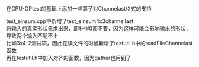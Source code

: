 在CPU-OPtest的基础上添加一些算子对Channelast格式的支持

test_einsum.cpp中新增了test_einsum4x3channellast  
将输入的真实形状先求出来，即补得0都不要，因为这样可能会影响输出的形状，导致两个输入匹配不上  
比如3x4-2测试项，因此在读文件的时候新增了testutil.h中的readFileChannelast函数  
再在testutil.h中加入对齐的函数，因为gather也用到了  